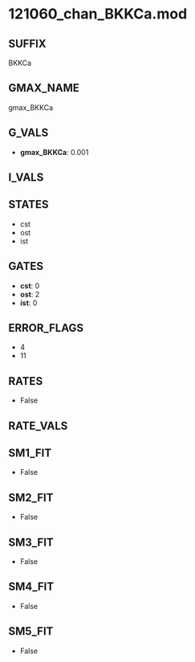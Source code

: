 # 121060_chan_BKKCa.mod

## SUFFIX

BKKCa

## GMAX_NAME

gmax_BKKCa

## G_VALS

- **gmax_BKKCa**: 0.001

## I_VALS


## STATES

- cst
- ost
- ist

## GATES

- **cst**: 0
- **ost**: 2
- **ist**: 0

## ERROR_FLAGS

- 4
- 11

## RATES

- False

## RATE_VALS


## SM1_FIT

- False

## SM2_FIT

- False

## SM3_FIT

- False

## SM4_FIT

- False

## SM5_FIT

- False

